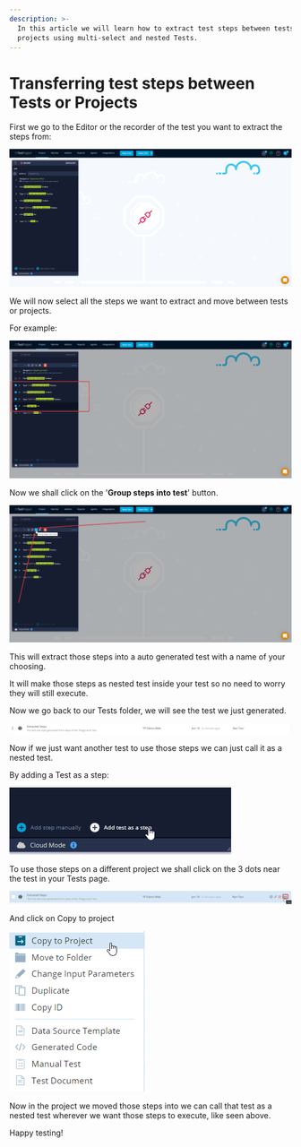 ```yaml
---
description: >-
  In this article we will learn how to extract test steps between tests and
  projects using multi-select and nested Tests.
---
```


# Transferring test steps between Tests or Projects

First we go to the Editor or the recorder of the test you want to extract the steps from:

![](<../../.gitbook/assets/image (503).png>)

We will now select all the steps we want to extract and move between tests or projects.

For example:

![](<../../.gitbook/assets/image (489).png>)

Now we shall click on the '**Group steps into test**' button.

![](<../../.gitbook/assets/image (540).png>)

This will extract those steps into a auto generated test with a name of your choosing.

It will make those steps as nested test inside your test so no need to worry they will still execute.

Now we go back to our Tests folder, we will see the test we just generated.

![](<../../.gitbook/assets/image (498).png>)

Now if we just want another test to use those steps we can just call it as a nested test.

By adding a Test as a step:

![](<../../.gitbook/assets/image (470) (1) (1).png>)

To use those steps on a different project we shall click on the 3 dots near the test in your Tests page.

![](<../../.gitbook/assets/image (512).png>)

And click on Copy to project

![](<../../.gitbook/assets/image (466).png>)

Now in the project we moved those steps into we can call that test as a nested test wherever we want those steps to execute, like seen above.

Happy testing!
